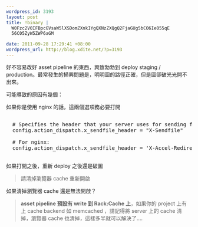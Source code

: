 ```yaml
--- 
wordpress_id: 3193
layout: post
title: !binary |
  W0Fzc2V0IFBpcGVsaW5lXSDomZXnkIYgQXNzZXQgQ2FjaGUg5bCO6Ie055qE
  56C05ZyW5ZWP6aGM

date: 2011-09-28 17:29:41 +08:00
wordpress_url: http://blog.xdite.net/?p=3193
---
```

好不容易改好 asset pipeline 的東西，興致勃勃到 deploy staging / production。最常發生的掃興問題是，明明圖的路徑正確，但是圖卻破光光開不出來。

可能導致的原因有幾個：

如果你是使用 nginx 的話，這兩個選項務必要打開

<pre>

  # Specifies the header that your server uses for sending files
  config.action_dispatch.x_sendfile_header = "X-Sendfile"

  # For nginx:
  config.action_dispatch.x_sendfile_header = 'X-Accel-Redirect'

</pre>

如果打開之後，重新 deploy 之後還是破圖

<blockquote>

請清掉瀏覽器 cache 重新開啟

</blockquote>
</pre>

如果清掉瀏覽器  cache 還是無法開啟？

<blockquote>
<strong>asset pipeline 預設有 write 到 Rack:Cache 上</strong>，如果你的 project 上有上 cache backend 如 memcached ，請記得將 server 上的 cache 清掉，瀏覽器 cache 也清掉，這樣多半就可以解決了....

</blockquote>
